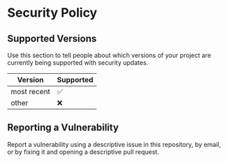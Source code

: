 # Security Policy

## Supported Versions

Use this section to tell people about which versions of your project are
currently being supported with security updates.

| Version       | Supported          |
| ------------- | ------------------ |
| most recent   | :white_check_mark: |
| other         | :x:                |

## Reporting a Vulnerability

Report a vulnerability using a descriptive issue in this repository, by email, or by fixing it and opening a descriptive pull request.
